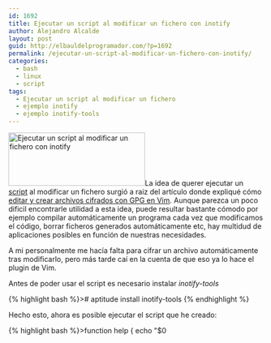 ```yaml
---
id: 1692
title: Ejecutar un script al modificar un fichero con inotify
author: Alejandro Alcalde
layout: post
guid: http://elbauldelprogramador.com/?p=1692
permalink: /ejecutar-un-script-al-modificar-un-fichero-con-inotify/
categories:
  - bash
  - linux
  - script
tags:
  - Ejecutar un script al modificar un fichero
  - ejemplo inotify
  - ejemplo inotify-tools
---
```

<img src="http://elbauldelprogramador.com/content/uploads/2013/07/Screenshot-from-2013-07-02-164301.png" alt="Ejecutar un script al modificar un fichero con inotify" width="269" height="105" class="thumbnail alignleft size-full wp-image-1713" />La idea de querer ejecutar un [script][1] al modificar un fichero surgió a raiz del artículo donde expliqué cómo [editar y crear archivos cifrados con GPG en Vim][2]. Aunque parezca un poco dificil encontrarle utilidad a esta idea, puede resultar bastante cómodo por ejemplo compilar automáticamente un programa cada vez que modificamos el código, borrar ficheros generados automáticamente etc, hay multidud de aplicaciones posibles en función de nuestras necesidades.  
<!--more--> A mi personalmente me hacía falta para cifrar un archivo automáticamente tras modificarlo, pero más tarde caí en la cuenta de que eso ya lo hace el plugin de Vim.

Antes de poder usar el script es necesario instalar *inotify-tools*

{% highlight bash %}># aptitude install inotify-tools
{% endhighlight %}

Hecho esto, ahora es posible ejecutar el script que he creado:

{% highlight bash %}>function help {
   echo "$0 <directory> <file to watch> <script to execute>"
}

if [ "$#" -ne 3 ]; then
   help
   exit 1
fi

while true; do
  change=$(inotifywait -e close_write $1)
  echo $change
  change=${change#./ * }
  if [ "$change" = "$2" ]; then ./$3; fi
done
{% endhighlight %}


<p>
  El script recibe 3 parámetros; El directorio donde se encuentra el fichero, el nombre del fichero y el script a ejecutar al detectar cambios. Veamos un ejemplo trivial que simplemente escribirá un texto al final del fichero:
</p>


{% highlight bash %}>
$ cat ejemplo 
elbauldelprogramador.com
$ cat script.sh 
#!/bin/bash

echo "Script ejecutado tras editar" >> ejemplo
$ ./notifyChangesOnFile.sh . ejemplo script.sh 
Setting up watches.
Watches established.
./ CLOSE_WRITE,CLOSE ejemplo
Setting up watches.
Watches established.
{% endhighlight %}


<p>
  Tras ejecutar <em>notifyChangesOnFile.sh</em> abrimos el fichero de ejemplo con cualquier editor y cuando guardemos aparece en pantalla <em>./ CLOSE_WRITE,CLOSE ejemplo</em> indicando que se ha modificado. Si volvemos a mirar el fichero de ejemplo su contenido es:
</p>


{% highlight bash %}>
$ cat ejemplo
elbauldelprogramador.com




escribimos algo para modificar el fichero y guardamos
Script ejecutado tras editar
{% endhighlight %}


<p>
  Espero que sea de utilidad, el repositorio de <em>inotify-tools</em> está en github (Enlace en las referencias).
</p>


<h4>
  Referencias
</h4>


<p>
  <em>Repositorio inotify-tools</em> <strong>|</strong> <a href="https://github.com/rvoicilas/inotify-tools" target="_blank">Visitar sitio</a><br />
  <em>inotify</em> <strong>|</strong> <a href="http://inotify.aiken.cz/?section=incron&#038;page=about&#038;lang=en" target="_blank">inotify.aiken.cz</a><br />
  <em>How to execute a command whenever a file changes?</em> <strong>|</strong> <a href="http://superuser.com/questions/181517/how-to-execute-a-command-whenever-a-file-changes" target="_blank">superuser.com</a><br />
  <em>Bash: Execute script on file save?</em> <strong>|</strong> <a href="http://stackoverflow.com/questions/3283228/bash-execute-script-on-file-save" target="_blank">stackoverflow</a>
</p>


<div class="sharedaddy">
  <div class="sd-content">
    <ul>
      <li>
        <a class="hastip" rel="nofollow" href="http://twitter.com/home?status=Ejecutar un script al modificar un fichero con inotify+http://elbauldelprogramador.com/ejecutar-un-script-al-modificar-un-fichero-con-inotify/+V%C3%ADa+%40elbaulp" onclick="javascript:window.open(this.href, '', 'menubar=no,toolbar=no,resizable=yes,scrollbars=yes,height=600,width=600');return false;" title="Compartir en Twitter" target="_blank"><span class="iconbox-title"><i class="icon-twitter icon-2x"></i></span></a>
      </li>
      <li>
        <a class="hastip" rel="nofollow" href="http://www.facebook.com/sharer.php?u=http://elbauldelprogramador.com/ejecutar-un-script-al-modificar-un-fichero-con-inotify/&t=Ejecutar un script al modificar un fichero con inotify+http://elbauldelprogramador.com/ejecutar-un-script-al-modificar-un-fichero-con-inotify/+V%C3%ADa+%40elbaulp" onclick="javascript:window.open(this.href, '', 'menubar=no,toolbar=no,resizable=yes,scrollbars=yes,height=600,width=600');return false;" title="Compartir en Facebook" target="_blank"><span class="iconbox-title"><i class="icon-facebook icon-2x"></i></span></a>
      </li>
      <li>
        <a class="hastip" rel="nofollow" href="https://plus.google.com/share?url=Ejecutar un script al modificar un fichero con inotify+http://elbauldelprogramador.com/ejecutar-un-script-al-modificar-un-fichero-con-inotify/+V%C3%ADa+%40elbaulp" onclick="javascript:window.open(this.href, '', 'menubar=no,toolbar=no,resizable=yes,scrollbars=yes,height=600,width=600');return false;" title="Compartir en G+" target="_blank"><span class="iconbox-title"><i class="icon-google-plus icon-2x"></i></span></a>
      </li>
    </ul>
  </div>
</div>

<span id="socialbottom" class="highlight style-2">

<p>
  <strong>¿Eres curioso? » <a onclick="javascript:_gaq.push(['_trackEvent','random','click-random']);" href="/index.php?random=1">sigue este enlace</a></strong>
</p>

<h6>
  Únete a la comunidad
</h6>

<div class="iconsc hastip" title="2240 seguidores">
  <a href="http://twitter.com/elbaulp" target="_blank"><i class="icon-twitter"></i></a>
</div>

<div class="iconsc hastip" title="2452 fans">
  <a href="http://facebook.com/elbauldelprogramador" target="_blank"><i class="icon-facebook"></i></a>
</div>

<div class="iconsc hastip" title="0 +1s">
  <a href="http://plus.google.com/+Elbauldelprogramador" target="_blank"><i class="icon-google-plus"></i></a>
</div>

<div class="iconsc hastip" title="Repositorios">
  <a href="http://github.com/algui91" target="_blank"><i class="icon-github"></i></a>
</div>

<div class="iconsc hastip" title="Feed RSS">
  <a href="http://elbauldelprogramador.com/feed" target="_blank"><i class="icon-rss"></i></a>
</div></span>

 [1]: /category/script/
 [2]: /seguridad/editar-y-crear-archivos-cifrados-con-gpg-en-vim/ "Editar y crear archivos cifrados con GPG en Vim"